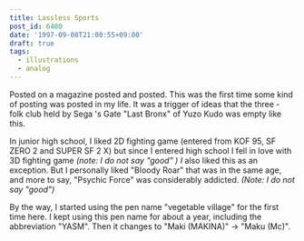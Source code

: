 ```yaml
---
title: Lassless Sports
post_id: 6480
date: '1997-09-08T21:00:55+09:00'
draft: true
tags:
  - illustrations
  - analog
---
```


Posted on a magazine posted and posted. This was the first time some kind of posting was posted in my life. It was a trigger of ideas that the three - folk club held by Sega 's Gate "Last Bronx" of Yuzo Kudo was empty like this.

In junior high school, I liked 2D fighting game (entered from KOF 95, SF ZERO 2 and SUPER SF 2 X) but since I entered high school I fell in love with 3D fighting game _(note: I do not say "good" ) I_ also liked this as an exception. But I personally liked "Bloody Roar" that was in the same age, and more to say, "Psychic Force" was considerably addicted. _(Note: I do not say "good")_

By the way, I started using the pen name "vegetable village" for the first time here. I kept using this pen name for about a year, including the abbreviation "YASM". Then it changes to "Maki (MAKINA)" → "Maku (Mc)".
